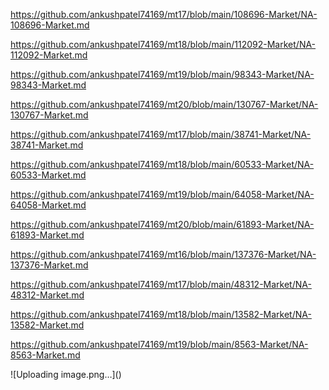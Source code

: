 <p><a href="https://github.com/ankushpatel74169/mt17/blob/main/108696-Market/NA-108696-Market.md">https://github.com/ankushpatel74169/mt17/blob/main/108696-Market/NA-108696-Market.md</a></p><p><a href="https://github.com/ankushpatel74169/mt18/blob/main/112092-Market/NA-112092-Market.md">https://github.com/ankushpatel74169/mt18/blob/main/112092-Market/NA-112092-Market.md</a></p><p><a href="https://github.com/ankushpatel74169/mt19/blob/main/98343-Market/NA-98343-Market.md">https://github.com/ankushpatel74169/mt19/blob/main/98343-Market/NA-98343-Market.md</a></p><p><a href="https://github.com/ankushpatel74169/mt20/blob/main/130767-Market/NA-130767-Market.md">https://github.com/ankushpatel74169/mt20/blob/main/130767-Market/NA-130767-Market.md</a></p><p><a href="https://github.com/ankushpatel74169/mt17/blob/main/38741-Market/NA-38741-Market.md">https://github.com/ankushpatel74169/mt17/blob/main/38741-Market/NA-38741-Market.md</a></p><p><a href="https://github.com/ankushpatel74169/mt18/blob/main/60533-Market/NA-60533-Market.md">https://github.com/ankushpatel74169/mt18/blob/main/60533-Market/NA-60533-Market.md</a></p><p><a href="https://github.com/ankushpatel74169/mt19/blob/main/64058-Market/NA-64058-Market.md">https://github.com/ankushpatel74169/mt19/blob/main/64058-Market/NA-64058-Market.md</a></p><p><a href="https://github.com/ankushpatel74169/mt20/blob/main/61893-Market/NA-61893-Market.md">https://github.com/ankushpatel74169/mt20/blob/main/61893-Market/NA-61893-Market.md</a></p><p><a href="https://github.com/ankushpatel74169/mt16/blob/main/137376-Market/NA-137376-Market.md">https://github.com/ankushpatel74169/mt16/blob/main/137376-Market/NA-137376-Market.md</a></p><p><a href="https://github.com/ankushpatel74169/mt17/blob/main/48312-Market/NA-48312-Market.md">https://github.com/ankushpatel74169/mt17/blob/main/48312-Market/NA-48312-Market.md</a></p><p><a href="https://github.com/ankushpatel74169/mt18/blob/main/13582-Market/NA-13582-Market.md">https://github.com/ankushpatel74169/mt18/blob/main/13582-Market/NA-13582-Market.md</a></p><p><a href="https://github.com/ankushpatel74169/mt19/blob/main/8563-Market/NA-8563-Market.md">https://github.com/ankushpatel74169/mt19/blob/main/8563-Market/NA-8563-Market.md</a></p>
![Uploading image.png…]()
